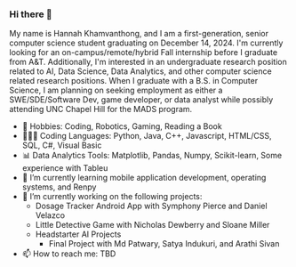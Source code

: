 ### Hi there 👋

<!--
**hkhamvan263/hkhamvan263** is a ✨ _special_ ✨ repository because its `README.md` (this file) appears on your GitHub profile.

Here are some ideas to get you started:

- 👯 I’m looking to collaborate on ...
- 🤔 I’m looking for help with ...
- ⚡ Fun fact: ...
- 💬 Ask me about anything
-->

My name is Hannah Khamvanthong, and I am a first-generation, senior computer science student graduating on December 14, 2024. I'm currently looking for an on-campus/remote/hybrid Fall internship before I graduate from A&T. Additionally, I'm interested in an undergraduate research position related to AI, Data Science, Data Analytics, and other computer science related research positions. When I graduate with a B.S. in Computer Science, I am planning on seeking employment as either a SWE/SDE/Software Dev, game developer, or data analyst while possibly attending UNC Chapel Hill for the MADS program.

- 🤖 Hobbies: Coding, Robotics, Gaming, Reading a Book
- 👩🏻‍💻 Coding Languages: Python, Java, C++, Javascript, HTML/CSS, SQL, C#, Visual Basic
- 📊 Data Analytics Tools: Matplotlib, Pandas, Numpy, Scikit-learn, Some experience with Tableu
- 🌱 I’m currently learning mobile application development, operating systems, and Renpy
- 🔭 I’m currently working on the following projects:
    - Dosage Tracker Android App with Symphony Pierce and Daniel Velazco
    - Little Detective Game with Nicholas Dewberry and Sloane Miller
    - Headstarter AI Projects
        - Final Project with Md Patwary, Satya Indukuri, and Arathi Sivan
- 📫 How to reach me: TBD
